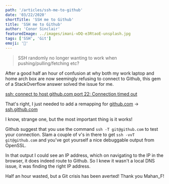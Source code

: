 ```yaml
---
path: '/articles/ssh-me-to-github'
date: '03/22/2020'
shortTitle: 'SSH me to Github'
title: 'SSH me to Github'
author: 'Conor Sinclair'
featuredImage: ../images/imani-vDQ-e3RtaoE-unsplash.jpg
tags: ['SSH', 'Git']
emoji: '🍳'
---
```


> SSH randomly no longer wanting to work when pushing/pulling/fetching etc?

After a good half an hour of confusion at why both my work laptop and home arch box are now seemingly refusing to connect to Github, this gem of a StackOverflow answer solved the issue for me.

[ssh: connect to host github.com port 22: Connection timed out](https://stackoverflow.com/a/52817036/10590986)

That's right, I just needed to add a remapping for [github.com](http://github.com) → [ssh.github.com](http://ssh.github.com)

I know, strange one, but the most important thing is it works!

Github suggest that you use the command `ssh -T git@github.com` to test your connection. Slam a couple of v's in there to get `ssh -vvT git@github.com` and you've got yourself a nice debuggable output from OpenSSL.

In that output I could see an IP address, which on navigating to the IP in the browser, it does indeed route to Github. So I knew it wasn't a local DNS issue, it was finding the right IP address.

Half an hour wasted, but a Git crisis has been averted! Thank you Mahan_F!
